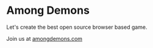 # Among Demons
Let's create the best open source browser based game.

Join us at [amongdemons.com](https://amongdemons.com/)
